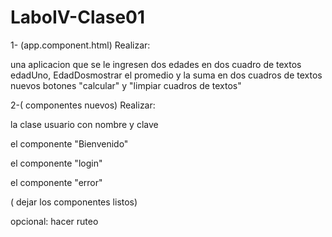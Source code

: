# LaboIV-Clase01

1- (app.component.html) Realizar:

una aplicacion que se le ingresen dos edades en dos cuadro de textos edadUno, EdadDosmostrar el promedio y la suma en dos cuadros de textos nuevos
botones "calcular" y "limpiar cuadros de textos"

2-( componentes nuevos) Realizar:

la clase usuario con nombre y clave 

el componente "Bienvenido"

el componente "login"

el componente "error"

( dejar los componentes listos)

opcional: hacer ruteo
